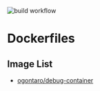 ![build workflow](https://github.com/ogontaro/debug-container/actions/workflows/build-and-push.yml/badge.svg)

# Dockerfiles

## Image List
- [ogontaro/debug-container](https://hub.docker.com/r/ogontaro/debug-container)
